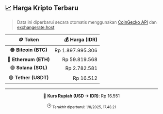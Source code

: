 

<!-- HARGA_KRIPTO -->
## 📈 Harga Kripto Terbaru

> Data ini diperbarui secara otomatis menggunakan [CoinGecko API](https://www.coingecko.com/) dan [exchangerate.host](https://exchangerate.host/)

<div align="center">

| 🪙 Token | 💰 Harga (IDR) |
|:------:|---------------:|
| 🟠 **Bitcoin (BTC)**   | Rp 1.897.995.306 |
| 🔵 **Ethereum (ETH)**  | Rp 59.819.568 |
| 🟣 **Solana (SOL)**    | Rp 2.782.581 |
| 🟢 **Tether (USDT)**   | Rp 16.512 |

---

💱 **Kurs Rupiah (USD → IDR)**: Rp 16.551

🕒 <sub>Terakhir diperbarui: 1/8/2025, 17.48.21</sub>

</div>
<!-- /HARGA_KRIPTO -->